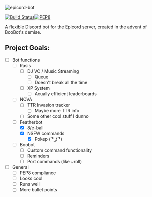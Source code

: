 ![epicord-bot](https://a.desu.sh/tnzrlj.png)

[![Build Status](https://travis-ci.org/Epicord/epicord-bot.svg?branch=master)](https://travis-ci.org/Epicord/epicord-bot)[![PEP8](https://img.shields.io/badge/PEP8-compliant-brightgreen.svg)](https://www.python.org/dev/peps/pep-0008/)

A flexible Discord bot for the Epicord server, created in the advent of BooBot's demise.

## Project Goals:
- [ ] Bot functions
  - [ ] Rasis
    - [ ] DJ VC / Music Streaming
      - [ ] Queue
      - [ ] Doesn't break all the time
    - [ ] XP System
      - [ ] Acually efficient leaderboards
  - [ ] NOVA
    - [ ] TTR Invasion tracker
      - [ ] Maybe more TTR info
    - [ ] Some other cool stuff I dunno
  - [ ] Featherbot
    - [x] 8/e-ball
    - [x] NSFW commands
      - [x] Pokep ( ͡° ͜ʖ ͡°)
  - [ ] Boobot
    - [ ] Custom command functionality
    - [ ] Reminders
    - [ ] Port commands (like ~roll)
- [ ] General
  - [ ] PEP8 compliance
  - [ ] Looks cool
  - [ ] Runs well
  - [ ] More bullet points
